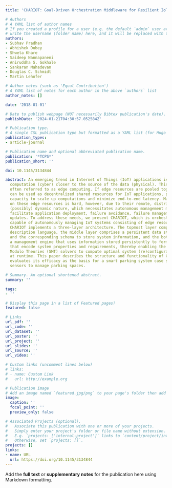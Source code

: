 ```yaml
---
title: 'CHARIOT: Goal-Driven Orchestration Middleware for Resilient IoT Systems'

# Authors
# A YAML list of author names
# If you created a profile for a user (e.g. the default `admin` user at `content/authors/admin/`), 
# write the username (folder name) here, and it will be replaced with their full name and linked to their profile.
authors:
- Subhav Pradhan
- Abhishek Dubey
- Shweta Khare
- Saideep Nannapaneni
- Aniruddha S. Gokhale
- Sankaran Mahadevan
- Douglas C. Schmidt
- Martin Lehofer

# Author notes (such as 'Equal Contribution')
# A YAML list of notes for each author in the above `authors` list
author_notes: []

date: '2018-01-01'

# Date to publish webpage (NOT necessarily Bibtex publication's date).
publishDate: '2024-01-21T04:30:57.052584Z'

# Publication type.
# A single CSL publication type but formatted as a YAML list (for Hugo requirements).
publication_types:
- article-journal

# Publication name and optional abbreviated publication name.
publication: '*TCPS*'
publication_short: ''

doi: 10.1145/3134844

abstract: An emerging trend in Internet of Things (IoT) applications is to move the
  computation (cyber) closer to the source of the data (physical). This paradigm is
  often referred to as edge computing. If edge resources are pooled together they
  can be used as decentralized shared resources for IoT applications, providing increased
  capacity to scale up computations and minimize end-to-end latency. Managing applications
  on these edge resources is hard, however, due to their remote, distributed, and
  (possibly) dynamic nature, which necessitates autonomous management mechanisms that
  facilitate application deployment, failure avoidance, failure management, and incremental
  updates. To address these needs, we present CHARIOT, which is orchestration middleware
  capable of autonomously managing IoT systems consisting of edge resources and applications.
  CHARIOT implements a three-layer architecture. The topmost layer comprises a system
  description language, the middle layer comprises a persistent data storage layer
  and the corresponding schema to store system information, and the bottom layer comprises
  a management engine that uses information stored persistently to formulate constraints
  that encode system properties and requirements, thereby enabling the use of Satisfiability
  Modulo Theories (SMT) solvers to compute optimal system (re)configurations dynamically
  at runtime. This paper describes the structure and functionality of CHARIOT and
  evaluates its efficacy as the basis for a smart parking system case study that uses
  sensors to manage parking spaces.

# Summary. An optional shortened abstract.
summary: ''

tags:
- ''

# Display this page in a list of Featured pages?
featured: false

# Links
url_pdf: ''
url_code: ''
url_dataset: ''
url_poster: ''
url_project: ''
url_slides: ''
url_source: ''
url_video: ''

# Custom links (uncomment lines below)
# links:
# - name: Custom Link
#   url: http://example.org

# Publication image
# Add an image named `featured.jpg/png` to your page's folder then add a caption below.
image:
  caption: ''
  focal_point: ''
  preview_only: false

# Associated Projects (optional).
#   Associate this publication with one or more of your projects.
#   Simply enter your project's folder or file name without extension.
#   E.g. `projects: ['internal-project']` links to `content/project/internal-project/index.md`.
#   Otherwise, set `projects: []`.
projects: []
links:
- name: URL
  url: https://doi.org/10.1145/3134844
---
```


Add the **full text** or **supplementary notes** for the publication here using Markdown formatting.
